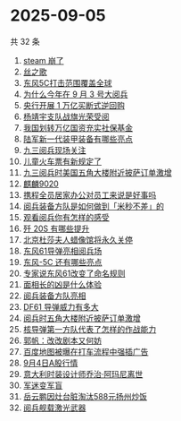 # 2025-09-05

共 32 条

<!-- BEGIN -->
<!-- 最后更新时间 Fri Sep 05 2025 21:27:53 GMT+0800 (China Standard Time) -->

1. [steam 崩了](https://www.zhihu.com/search?q=steam%20%E5%B4%A9%E4%BA%86)
1. [丝之歌](https://www.zhihu.com/search?q=%E4%B8%9D%E4%B9%8B%E6%AD%8C)
1. [东风5C打击范围覆盖全球](https://www.zhihu.com/search?q=%E4%B8%9C%E9%A3%8E5C%E6%89%93%E5%87%BB%E8%8C%83%E5%9B%B4%E8%A6%86%E7%9B%96%E5%85%A8%E7%90%83)
1. [为什么今年在 9 月 3 号大阅兵](https://www.zhihu.com/search?q=%E4%B8%BA%E4%BB%80%E4%B9%88%E4%BB%8A%E5%B9%B4%E5%9C%A8%209%20%E6%9C%88%203%20%E5%8F%B7%E5%A4%A7%E9%98%85%E5%85%B5)
1. [央行开展 1 万亿买断式逆回购](https://www.zhihu.com/search?q=%E5%A4%AE%E8%A1%8C%E5%BC%80%E5%B1%95%201%20%E4%B8%87%E4%BA%BF%E4%B9%B0%E6%96%AD%E5%BC%8F%E9%80%86%E5%9B%9E%E8%B4%AD)
1. [杨靖宇支队战旗光荣受阅](https://www.zhihu.com/search?q=%E6%9D%A8%E9%9D%96%E5%AE%87%E6%94%AF%E9%98%9F%E6%88%98%E6%97%97%E5%85%89%E8%8D%A3%E5%8F%97%E9%98%85)
1. [我国划转万亿国资充实社保基金](https://www.zhihu.com/search?q=%E6%88%91%E5%9B%BD%E5%88%92%E8%BD%AC%E4%B8%87%E4%BA%BF%E5%9B%BD%E8%B5%84%E5%85%85%E5%AE%9E%E7%A4%BE%E4%BF%9D%E5%9F%BA%E9%87%91)
1. [陆军新一代装甲装备有哪些亮点](https://www.zhihu.com/search?q=%E9%99%86%E5%86%9B%E6%96%B0%E4%B8%80%E4%BB%A3%E8%A3%85%E7%94%B2%E8%A3%85%E5%A4%87%E6%9C%89%E5%93%AA%E4%BA%9B%E4%BA%AE%E7%82%B9)
1. [九三阅兵现场关注](https://www.zhihu.com/search?q=%E4%B9%9D%E4%B8%89%E9%98%85%E5%85%B5%E7%8E%B0%E5%9C%BA%E5%85%B3%E6%B3%A8)
1. [儿童火车票有新规定了](https://www.zhihu.com/search?q=%E5%84%BF%E7%AB%A5%E7%81%AB%E8%BD%A6%E7%A5%A8%E6%9C%89%E6%96%B0%E8%A7%84%E5%AE%9A%E4%BA%86)
1. [九三阅兵时美国五角大楼附近披萨订单激增](https://www.zhihu.com/search?q=%E4%B9%9D%E4%B8%89%E9%98%85%E5%85%B5%E6%97%B6%E7%BE%8E%E5%9B%BD%E4%BA%94%E8%A7%92%E5%A4%A7%E6%A5%BC%E9%99%84%E8%BF%91%E6%8A%AB%E8%90%A8%E8%AE%A2%E5%8D%95%E6%BF%80%E5%A2%9E)
1. [麒麟9020](https://www.zhihu.com/search?q=%E9%BA%92%E9%BA%9F9020)
1. [携程全员居家办公对员工来说是好事吗](https://www.zhihu.com/search?q=%E6%90%BA%E7%A8%8B%E5%85%A8%E5%91%98%E5%B1%85%E5%AE%B6%E5%8A%9E%E5%85%AC%E5%AF%B9%E5%91%98%E5%B7%A5%E6%9D%A5%E8%AF%B4%E6%98%AF%E5%A5%BD%E4%BA%8B%E5%90%97)
1. [阅兵装备方队是如何做到「米秒不差」的](https://www.zhihu.com/search?q=%E9%98%85%E5%85%B5%E8%A3%85%E5%A4%87%E6%96%B9%E9%98%9F%E6%98%AF%E5%A6%82%E4%BD%95%E5%81%9A%E5%88%B0%E3%80%8C%E7%B1%B3%E7%A7%92%E4%B8%8D%E5%B7%AE%E3%80%8D%E7%9A%84)
1. [观看阅兵你有怎样的感受](https://www.zhihu.com/search?q=%E8%A7%82%E7%9C%8B%E9%98%85%E5%85%B5%E4%BD%A0%E6%9C%89%E6%80%8E%E6%A0%B7%E7%9A%84%E6%84%9F%E5%8F%97)
1. [歼 20S 有哪些提升](https://www.zhihu.com/search?q=%E6%AD%BC%2020S%20%E6%9C%89%E5%93%AA%E4%BA%9B%E6%8F%90%E5%8D%87)
1. [北京杜莎夫人蜡像馆将永久关停](https://www.zhihu.com/search?q=%E5%8C%97%E4%BA%AC%E6%9D%9C%E8%8E%8E%E5%A4%AB%E4%BA%BA%E8%9C%A1%E5%83%8F%E9%A6%86%E5%B0%86%E6%B0%B8%E4%B9%85%E5%85%B3%E5%81%9C)
1. [东风61导弹亮相阅兵场](https://www.zhihu.com/search?q=%E4%B8%9C%E9%A3%8E61%E5%AF%BC%E5%BC%B9%E4%BA%AE%E7%9B%B8%E9%98%85%E5%85%B5%E5%9C%BA)
1. [东风-5C 还有哪些亮点](https://www.zhihu.com/search?q=%E4%B8%9C%E9%A3%8E-5C%20%E8%BF%98%E6%9C%89%E5%93%AA%E4%BA%9B%E4%BA%AE%E7%82%B9)
1. [专家说东风61改变了命名规则](https://www.zhihu.com/search?q=%E4%B8%93%E5%AE%B6%E8%AF%B4%E4%B8%9C%E9%A3%8E61%E6%94%B9%E5%8F%98%E4%BA%86%E5%91%BD%E5%90%8D%E8%A7%84%E5%88%99)
1. [面相长的凶是什么体验](https://www.zhihu.com/search?q=%E9%9D%A2%E7%9B%B8%E9%95%BF%E7%9A%84%E5%87%B6%E6%98%AF%E4%BB%80%E4%B9%88%E4%BD%93%E9%AA%8C)
1. [阅兵装备方队亮相](https://www.zhihu.com/search?q=%E9%98%85%E5%85%B5%E8%A3%85%E5%A4%87%E6%96%B9%E9%98%9F%E4%BA%AE%E7%9B%B8)
1. [DF61 导弹威力有多大](https://www.zhihu.com/search?q=DF61%20%E5%AF%BC%E5%BC%B9%E5%A8%81%E5%8A%9B%E6%9C%89%E5%A4%9A%E5%A4%A7)
1. [阅兵时五角大楼附近披萨订单激增](https://www.zhihu.com/search?q=%E9%98%85%E5%85%B5%E6%97%B6%E4%BA%94%E8%A7%92%E5%A4%A7%E6%A5%BC%E9%99%84%E8%BF%91%E6%8A%AB%E8%90%A8%E8%AE%A2%E5%8D%95%E6%BF%80%E5%A2%9E)
1. [核导弹第一方队代表了怎样的作战能力](https://www.zhihu.com/search?q=%E6%A0%B8%E5%AF%BC%E5%BC%B9%E7%AC%AC%E4%B8%80%E6%96%B9%E9%98%9F%E4%BB%A3%E8%A1%A8%E4%BA%86%E6%80%8E%E6%A0%B7%E7%9A%84%E4%BD%9C%E6%88%98%E8%83%BD%E5%8A%9B)
1. [郭帆：改改剧本又何妨](https://www.zhihu.com/search?q=%E9%83%AD%E5%B8%86%EF%BC%9A%E6%94%B9%E6%94%B9%E5%89%A7%E6%9C%AC%E5%8F%88%E4%BD%95%E5%A6%A8)
1. [百度地图被曝在打车流程中强插广告](https://www.zhihu.com/search?q=%E7%99%BE%E5%BA%A6%E5%9C%B0%E5%9B%BE%E8%A2%AB%E6%9B%9D%E5%9C%A8%E6%89%93%E8%BD%A6%E6%B5%81%E7%A8%8B%E4%B8%AD%E5%BC%BA%E6%8F%92%E5%B9%BF%E5%91%8A)
1. [9月4日A股行情](https://www.zhihu.com/search?q=9%E6%9C%884%E6%97%A5A%E8%82%A1%E8%A1%8C%E6%83%85)
1. [意大利时装设计师乔治·阿玛尼离世](https://www.zhihu.com/search?q=%E6%84%8F%E5%A4%A7%E5%88%A9%E6%97%B6%E8%A3%85%E8%AE%BE%E8%AE%A1%E5%B8%88%E4%B9%94%E6%B2%BB%C2%B7%E9%98%BF%E7%8E%9B%E5%B0%BC%E7%A6%BB%E4%B8%96)
1. [军迷变军盲](https://www.zhihu.com/search?q=%E5%86%9B%E8%BF%B7%E5%8F%98%E5%86%9B%E7%9B%B2)
1. [岳云鹏因灶台脏淘汰588元扬州炒饭](https://www.zhihu.com/search?q=%E5%B2%B3%E4%BA%91%E9%B9%8F%E5%9B%A0%E7%81%B6%E5%8F%B0%E8%84%8F%E6%B7%98%E6%B1%B0588%E5%85%83%E6%89%AC%E5%B7%9E%E7%82%92%E9%A5%AD)
1. [阅兵舰载激光武器](https://www.zhihu.com/search?q=%E9%98%85%E5%85%B5%E8%88%B0%E8%BD%BD%E6%BF%80%E5%85%89%E6%AD%A6%E5%99%A8)

<!-- END -->
